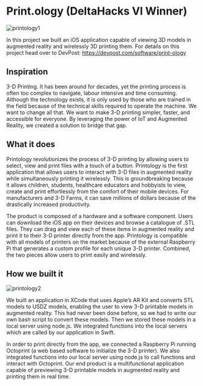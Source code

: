 # Print.ology (DeltaHacks VI Winner)
![printology1](https://github.com/user-attachments/assets/2bf4970c-7975-46db-b014-1724346d1783)

In this project we built an iOS application capable of viewing 3D models in augmented reality and wirelessly 3D printing them. For details on this project head over to DevPost: https://devpost.com/software/print-ology

## Inspiration

3-D Printing. It has been around for decades, yet the printing process is often too complex to navigate, labour intensive and time consuming. Although the technology exists, it is only used by those who are trained in the field because of the technical skills required to operate the machine. We want to change all that. We want to make 3-D printing simpler, faster, and accessible for everyone. By leveraging the power of IoT and Augmented Reality, we created a solution to bridge that gap.
## What it does
Printology revolutionizes the process of 3-D printing by allowing users to select, view and print files with a touch of a button. Printology is the first application that allows users to interact with 3-D files in augmented reality while simultaneously printing it wirelessly. This is groundbreaking because it allows children, students, healthcare educators and hobbyists to view, create and print effortlessly from the comfort of their mobile devices. For manufacturers and 3-D Farms, it can save millions of dollars because of the drastically increased productivity.

The product is composed of a hardware and a software component. Users can download the iOS app on their devices and browse a catalogue of .STL files. They can drag and view each of these items in augmented reality and print it to their 3-D printer directly from the app. Printology is compatible with all models of printers on the market because of the external Raspberry Pi that generates a custom profile for each unique 3-D printer. Combined, the two pieces allow users to print easily and wirelessly.

## How we built it
![printology2](https://github.com/user-attachments/assets/e9a095cf-abd8-4d4e-91e2-fd29511659e5)

We built an application in XCode that uses Apple’s AR Kit and converts STL models to USDZ models, enabling the user to view 3-D printable models in augmented reality. This had never been done before, so we had to write our own bash script to convert these models. Then we stored these models in a local server using node.js. We integrated functions into the local servers which are called by our application in Swift.

In order to print directly from the app, we connected a Raspberry Pi running Octoprint (a web based software to initialize the 3-D printer). We also integrated functions into our local server using node.js to call functions and interact with Octoprint. Our end product is a multifunctional application capable of previewing 3-D printable models in augmented reality and printing them in real time.
